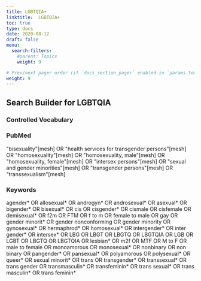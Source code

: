 ```yaml
---
title: LGBTQIA+
linktitle:  LGBTQIA+
toc: true
type: docs
date: 2020-08-12
draft: false
menu:
  search-filters:
    #parent: Topics
    weight: 9

# Prev/next pager order (if `docs_section_pager` enabled in `params.toml`)
weight: 9
---
```



## Search Builder for LGBTQIA

### Controlled Vocabulary

### PubMed
"bisexuality"[mesh] OR "health services for transgender persons"[mesh] OR "homosexuality"[mesh] OR "homosexuality, male"[mesh] OR "homosexuality, female"[mesh] OR "intersex persons"[mesh] OR "sexual and gender minorities"[mesh] OR "transgender persons"[mesh] OR "transsexualism"[mesh]

### Keywords

agender* OR allosexual* OR androgyn* OR androsexual* OR asexual* OR bigender* OR bisexual* OR cis OR cisgender* OR cismale OR cisfemale OR demisexual* OR f2m OR FTM OR f to m OR female to male OR gay OR gender minorit* OR gender nonconforming OR gender minority OR gynosexual* OR hermaphrod* OR homosexual* OR intergender* OR inter gender* OR intersex* OR LBG OR LBGT OR LBGTQ OR LBGTQIA OR LGB OR LGBT OR LBGTQ OR LBGTQIA OR lesbian* OR m2f OR MTF OR M to F OR male to female OR monoamorous OR monosexual* OR nonbinary OR non binary OR pangender* OR pansexual* OR polyamorous OR polysexual* OR queer* OR sexual minorit* OR trans OR transgender* OR transsexual* OR trans gender OR transmasculin* OR transfeminin* OR trans sexual* OR trans masculin* OR trans feminin*

